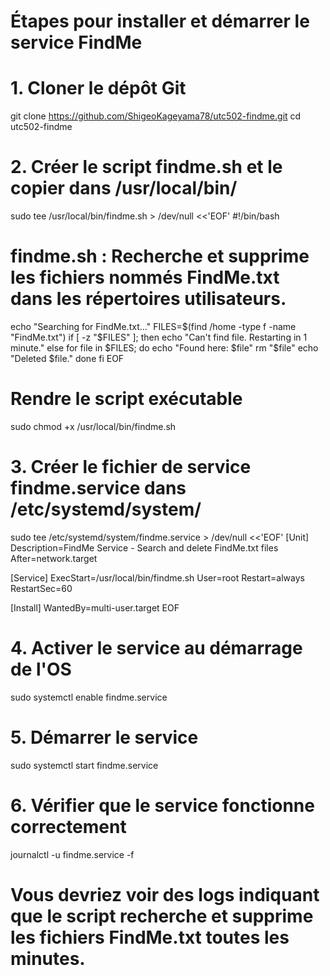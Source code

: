 # Étapes pour installer et démarrer le service FindMe

# 1. Cloner le dépôt Git
git clone https://github.com/ShigeoKageyama78/utc502-findme.git
cd utc502-findme

# 2. Créer le script findme.sh et le copier dans /usr/local/bin/
sudo tee /usr/local/bin/findme.sh > /dev/null <<'EOF'
#!/bin/bash
# findme.sh : Recherche et supprime les fichiers nommés FindMe.txt dans les répertoires utilisateurs.

echo "Searching for FindMe.txt..."
FILES=$(find /home -type f -name "FindMe.txt")
if [ -z "$FILES" ]; then
  echo "Can't find file. Restarting in 1 minute."
else
  for file in $FILES; do
    echo "Found here: $file"
    rm "$file"
    echo "Deleted $file."
  done
fi
EOF

# Rendre le script exécutable
sudo chmod +x /usr/local/bin/findme.sh

# 3. Créer le fichier de service findme.service dans /etc/systemd/system/
sudo tee /etc/systemd/system/findme.service > /dev/null <<'EOF'
[Unit]
Description=FindMe Service - Search and delete FindMe.txt files
After=network.target

[Service]
ExecStart=/usr/local/bin/findme.sh
User=root
Restart=always
RestartSec=60

[Install]
WantedBy=multi-user.target
EOF

# 4. Activer le service au démarrage de l'OS
sudo systemctl enable findme.service

# 5. Démarrer le service
sudo systemctl start findme.service

# 6. Vérifier que le service fonctionne correctement
journalctl -u findme.service -f

# Vous devriez voir des logs indiquant que le script recherche et supprime les fichiers FindMe.txt toutes les minutes.
